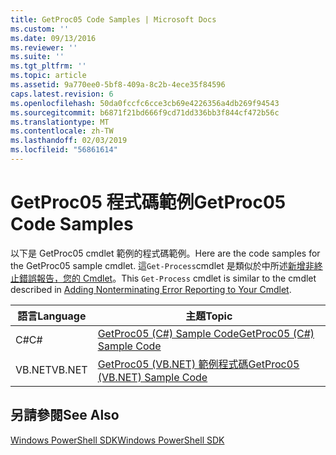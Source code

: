 ```yaml
---
title: GetProc05 Code Samples | Microsoft Docs
ms.custom: ''
ms.date: 09/13/2016
ms.reviewer: ''
ms.suite: ''
ms.tgt_pltfrm: ''
ms.topic: article
ms.assetid: 9a770ee0-5bf8-409a-8c2b-4ece35f84596
caps.latest.revision: 6
ms.openlocfilehash: 50da0fccfc6cce3cb69e4226356a4db269f94543
ms.sourcegitcommit: b6871f21bd666f9cd71dd336bb3f844cf472b56c
ms.translationtype: MT
ms.contentlocale: zh-TW
ms.lasthandoff: 02/03/2019
ms.locfileid: "56861614"
---
```

# <a name="getproc05-code-samples"></a><span data-ttu-id="62724-102">GetProc05 程式碼範例</span><span class="sxs-lookup"><span data-stu-id="62724-102">GetProc05 Code Samples</span></span>

<span data-ttu-id="62724-103">以下是 GetProc05 cmdlet 範例的程式碼範例。</span><span class="sxs-lookup"><span data-stu-id="62724-103">Here are the code samples for the GetProc05 sample cmdlet.</span></span> <span data-ttu-id="62724-104">這`Get-Process`cmdlet 是類似於中所述[新增非終止錯誤報告，您的 Cmdlet](../cmdlet/adding-non-terminating-error-reporting-to-your-cmdlet.md)。</span><span class="sxs-lookup"><span data-stu-id="62724-104">This `Get-Process` cmdlet is similar to the cmdlet described in [Adding Nonterminating Error Reporting to Your Cmdlet](../cmdlet/adding-non-terminating-error-reporting-to-your-cmdlet.md).</span></span>

|<span data-ttu-id="62724-105">語言</span><span class="sxs-lookup"><span data-stu-id="62724-105">Language</span></span>|<span data-ttu-id="62724-106">主題</span><span class="sxs-lookup"><span data-stu-id="62724-106">Topic</span></span>|
|--------------|-----------|
|<span data-ttu-id="62724-107">C#</span><span class="sxs-lookup"><span data-stu-id="62724-107">C#</span></span>|[<span data-ttu-id="62724-108">GetProc05 (C#) Sample Code</span><span class="sxs-lookup"><span data-stu-id="62724-108">GetProc05 (C#) Sample Code</span></span>](./getproc05-csharp-sample-code.md)|
|<span data-ttu-id="62724-109">VB.NET</span><span class="sxs-lookup"><span data-stu-id="62724-109">VB.NET</span></span>|[<span data-ttu-id="62724-110">GetProc05 (VB.NET) 範例程式碼</span><span class="sxs-lookup"><span data-stu-id="62724-110">GetProc05 (VB.NET) Sample Code</span></span>](./getproc05-vb-net-sample-code.md)|

## <a name="see-also"></a><span data-ttu-id="62724-111">另請參閱</span><span class="sxs-lookup"><span data-stu-id="62724-111">See Also</span></span>

[<span data-ttu-id="62724-112">Windows PowerShell SDK</span><span class="sxs-lookup"><span data-stu-id="62724-112">Windows PowerShell SDK</span></span>](../windows-powershell-reference.md)